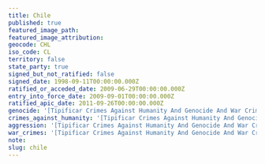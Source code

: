 ```yaml
---
title: Chile
published: true
featured_image_path:
featured_image_attribution:
geocode: CHL
iso_code: CL
territory: false
state_party: true
signed_but_not_ratified: false
signed_date: 1998-09-11T00:00:00.000Z
ratified_or_acceded_date: 2009-06-29T00:00:00.000Z
entry_into_force_date: 2009-09-01T00:00:00.000Z
ratified_apic_date: 2011-09-26T00:00:00.000Z
genocide: '[Tipificar Crimes Against Humanity And Genocide And War Crimes And Crimes Bill # 6406-07, Article 11, 12](https://iccdb.hrlc.net/data/doc/247/)'
crimes_against_humanity: '[Tipificar Crimes Against Humanity And Genocide And War Crimes And Crimes Bill # 6406-07, Article 14, 15] (https://iccdb.hrlc.net/data/doc/247/)'
aggression: '[Tipificar Crimes Against Humanity And Genocide And War Crimes And Crimes Bill # 6406-07, Article1] (https://iccdb.hrlc.net/data/doc/247/)'
war_crimes: '[Tipificar Crimes Against Humanity And Genocide And War Crimes And Crimes #Bill 6406-07, Title 2](https://iccdb.hrlc.net/data/doc/247/)'
note:
slug: chile
---
```



